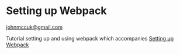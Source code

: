 # Setting up Webpack
johnmccuk@gmail.com

Tutorial setting up and using webpack which accompanies [Setting up Webpack](https://blog.john-mccracken.com)

